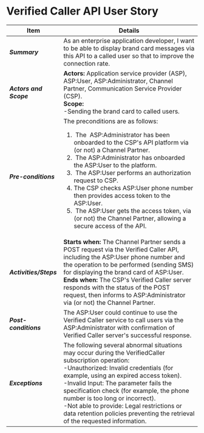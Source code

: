 # Verified Caller API User Story

| **Item** | **Details** |
| ---- | ------- |
| ***Summary*** | As an enterprise application developer, I want to be able to display brand card messages via this API to a called user so that to improve the connection rate.
| ***Actors and Scope*** | **Actors:** Application service provider (ASP), ASP:User, ASP:Administrator, Channel Partner, Communication Service Provider (CSP). <br> **Scope:**  <br> -Sending the brand card to called users. |
| ***Pre-conditions*** |The preconditions are as follows:<br/><ol><li> The  ASP:Administrator has been onboarded to the CSP's API platform via (or not) a Channel Partner.</li><li> The ASP:Administrator has onboarded the ASP:User to the platform.</li><li> The ASP:User performs an authorization request to CSP.</li><li> The CSP checks ASP:User phone number then provides access token to the ASP:User.</li><li> The ASP:User gets the access token, via (or not) the Channel Partner, allowing a secure access of the API.</li></ol> |
| ***Activities/Steps*** | **Starts when:** The Channel Partner sends a POST request via the Verified Caller API, including the ASP:User phone number and the operation to be performed (sending SMS) for displaying the brand card of ASP:User.<br>**Ends when:** The CSP's Verified Caller server responds with the status of the POST request, then informs to ASP:Administrator via (or not) the Channel Partner. |
| ***Post-conditions*** | The ASP:User could continue to use the Verified Caller service to call users via the ASP:Administrator with confirmation of Verified Caller server's successful response.  |
| ***Exceptions*** | The following several abnormal situations may occur during the VerifiedCaller subscription operation:<br/>-Unauthorized: Invalid credentials (for example, using an expired access token).<br/>-Invalid Input: The parameter fails the specification check (for example, the phone number is too long or incorrect).<br/>-Not able to provide: Legal restrictions or data retention policies preventing the retrieval of the requested information.  |                        

